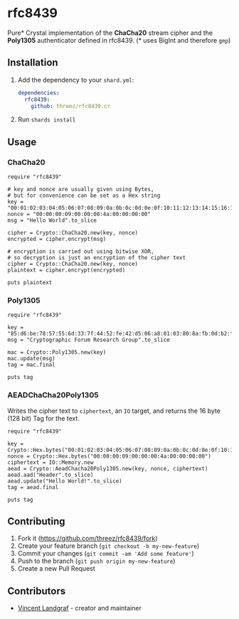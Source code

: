 # rfc8439

Pure* Crystal implementation of the **ChaCha20** stream cipher and the **Poly1305** authenticator defined in rfc8439.
(* uses BigInt and therefore `gmp`)

## Installation

1. Add the dependency to your `shard.yml`:

   ```yaml
   dependencies:
     rfc8439:
       github: threez/rfc8439.cr
   ```

2. Run `shards install`

## Usage

### ChaCha20

```crystal
require "rfc8439"

# key and nonce are usually given using Bytes,
# but for convenience can be set as a Hex string
key = "00:01:02:03:04:05:06:07:08:09:0a:0b:0c:0d:0e:0f:10:11:12:13:14:15:16:17:18:19:1a:1b:1c:1d:1e:1f"
nonce = "00:00:00:09:00:00:00:4a:00:00:00:00"
msg = "Hello World".to_slice

cipher = Crypto::ChaCha20.new(key, nonce)
encrypted = cipher.encrypt(msg)

# encryption is carried out using bitwise XOR,
# so decryption is just an encryption of the cipher text
cipher = Crypto::ChaCha20.new(key, nonce)
plaintext = cipher.encrypt(encrypted)

puts plaintext
```

### Poly1305

```crystal
require "rfc8439"

key = "85:d6:be:78:57:55:6d:33:7f:44:52:fe:42:d5:06:a8:01:03:80:8a:fb:0d:b2:fd:4a:bf:f6:af:41:49:f5:1b"
msg = "Cryptographic Forum Research Group".to_slice

mac = Crypto::Poly1305.new(key)
mac.update(msg)
tag = mac.final

puts tag
```

### AEADChaCha20Poly1305

Writes the cipher text to `ciphertext`, an `IO` target, and returns the
16 byte (128 bit) Tag for the text.

```crystal
require "rfc8439"

key = Crypto::Hex.bytes("00:01:02:03:04:05:06:07:08:09:0a:0b:0c:0d:0e:0f:10:11:12:13:14:15:16:17:18:19:1a:1b:1c:1d:1e:1f")
nonce = Crypto::Hex.bytes("00:00:00:09:00:00:00:4a:00:00:00:00")
ciphertext = IO::Memory.new
aead = Crypto::AeadChacha20Poly1305.new(key, nonce, ciphertext)
aead.aad("Header".to_slice)
aead.update("Hello World!".to_slice)
tag = aead.final

puts tag
```

## Contributing

1. Fork it (<https://github.com/threez/rfc8439/fork>)
2. Create your feature branch (`git checkout -b my-new-feature`)
3. Commit your changes (`git commit -am 'Add some feature'`)
4. Push to the branch (`git push origin my-new-feature`)
5. Create a new Pull Request

## Contributors

- [Vincent Landgraf](https://github.com/threez) - creator and maintainer
